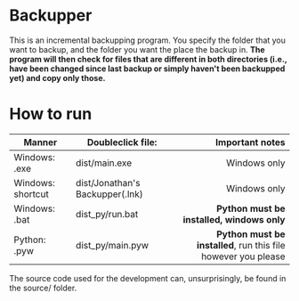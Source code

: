 # Backupper
This is an incremental backupping program.
You specify the folder that you want to backup, and the folder you want the place the backup in.
**The program will then check for files that are different in both directories (i.e., have been changed since last
backup or simply haven't been backupped yet) and copy only those.**


# How to run
| Manner            | Doubleclick file:               | Important notes                                                |
| ----------------- |-------------------------------- | --------------------------------------------------------------:|
| Windows: .exe     | dist/main.exe                   | Windows only                                                   |
| Windows: shortcut | dist/Jonathan's Backupper(.lnk) | Windows only                                                   |
| Windows: .bat     | dist_py/run.bat                 | **Python must be installed, windows only**                     |
| Python: .pyw      | dist_py/main.pyw                | **Python must be installed**, run this file however you please |

The source code used for the development can, unsurprisingly, be found in the source/ folder.
